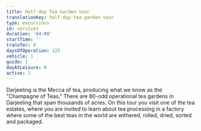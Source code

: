 ```yaml
---
title: Half-day Tea Garden tour
translationKey: half-day-tea-garden-tour
type: excursions
id: services
duration: '04:00'
startTime: ''
transfer: 0
daysOfOperation: 125
vehicle: 1
guide: 1
dayAtLeisure: 0
active: 1
---
```

Darjeeling is the Mecca of tea, producing what we know as the "Champagne of Teas." There are 80-odd operational tea gardens in Darjeeling that span thousands of acres. On this tour you visit one of the tea estates, where you are invited to learn about tea processing in a factory where some of the best teas in the world are withered, rolled, dried, sorted and packaged.